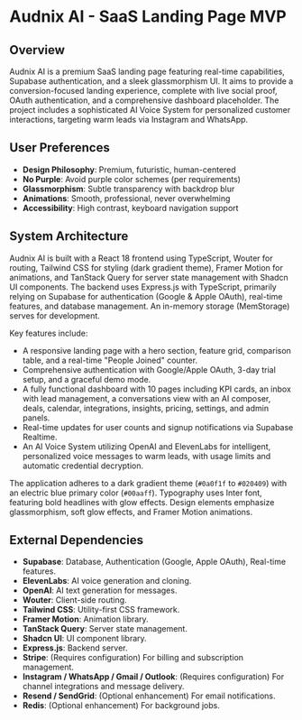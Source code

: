 # Audnix AI - SaaS Landing Page MVP

## Overview

Audnix AI is a premium SaaS landing page featuring real-time capabilities, Supabase authentication, and a sleek glassmorphism UI. It aims to provide a conversion-focused landing experience, complete with live social proof, OAuth authentication, and a comprehensive dashboard placeholder. The project includes a sophisticated AI Voice System for personalized customer interactions, targeting warm leads via Instagram and WhatsApp.

## User Preferences

- **Design Philosophy**: Premium, futuristic, human-centered
- **No Purple**: Avoid purple color schemes (per requirements)
- **Glassmorphism**: Subtle transparency with backdrop blur
- **Animations**: Smooth, professional, never overwhelming
- **Accessibility**: High contrast, keyboard navigation support

## System Architecture

Audnix AI is built with a React 18 frontend using TypeScript, Wouter for routing, Tailwind CSS for styling (dark gradient theme), Framer Motion for animations, and TanStack Query for server state management with Shadcn UI components. The backend uses Express.js with TypeScript, primarily relying on Supabase for authentication (Google & Apple OAuth), real-time features, and database management. An in-memory storage (MemStorage) serves for development.

Key features include:
- A responsive landing page with a hero section, feature grid, comparison table, and a real-time "People Joined" counter.
- Comprehensive authentication with Google/Apple OAuth, 3-day trial setup, and a graceful demo mode.
- A fully functional dashboard with 10 pages including KPI cards, an inbox with lead management, a conversations view with an AI composer, deals, calendar, integrations, insights, pricing, settings, and admin panels.
- Real-time updates for user counts and signup notifications via Supabase Realtime.
- An AI Voice System utilizing OpenAI and ElevenLabs for intelligent, personalized voice messages to warm leads, with usage limits and automatic credential decryption.

The application adheres to a dark gradient theme (`#0a0f1f` to `#020409`) with an electric blue primary color (`#00aaff`). Typography uses Inter font, featuring bold headlines with glow effects. Design elements emphasize glassmorphism, soft glow effects, and Framer Motion animations.

## External Dependencies

- **Supabase**: Database, Authentication (Google, Apple OAuth), Real-time features.
- **ElevenLabs**: AI voice generation and cloning.
- **OpenAI**: AI text generation for messages.
- **Wouter**: Client-side routing.
- **Tailwind CSS**: Utility-first CSS framework.
- **Framer Motion**: Animation library.
- **TanStack Query**: Server state management.
- **Shadcn UI**: UI component library.
- **Express.js**: Backend server.
- **Stripe**: (Requires configuration) For billing and subscription management.
- **Instagram / WhatsApp / Gmail / Outlook**: (Requires configuration) For channel integrations and message delivery.
- **Resend / SendGrid**: (Optional enhancement) For email notifications.
- **Redis**: (Optional enhancement) For background jobs.